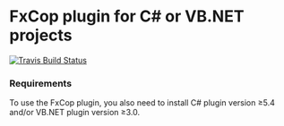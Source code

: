# FxCop plugin for C# or VB.NET projects

[![Travis Build Status](https://travis-ci.org/SonarQubeCommunity/sonar-fxcop.svg?branch=master)](https://travis-ci.org/SonarQubeCommunity/sonar-fxcop)

### Requirements

To use the FxCop plugin, you also need to install C# plugin version &ge;5.4 and/or VB.NET plugin version &ge;3.0.

